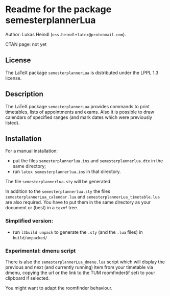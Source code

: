 # Readme for the package semesterplannerLua

Author: Lukas Heindl (`oss.heindl+latex@protonmail.com`).

CTAN page: not yet

## License
The LaTeX package `semesterplannerLua` is distributed under the LPPL 1.3 license.

## Description

The LaTeX package `semesterplannerLua` provides commands to print timetables, lists
of appointments and exams. Also it is possible to draw calendars of specified
ranges (and mark dates which were previously listed).

## Installation

For a manual installation:

* put the files `semesterplannerlua.ins` and `semesterplannerlua.dtx` in the
same directory;
* run `latex semesterplannerlua.ins` in that directory.

The file `semesterplannerlua.sty` will be generated.

In addition to the `semesterplannerlua.sty` the files
`semesterplannerLua_calendar.lua` and `semesterplannerLua_timetable.lua` are
also required. 
You have to put them in the same directory as your document or (best) in a `texmf` tree. 


### Simplified version:

* run `l3build unpack` to generate the `.sty` (and the `.lua` files) in
`build/unpacked/`

### Experimental: dmenu script
There is also the `semesterplannerLua_dmenu.lua` script which will display the
previous and next (and currently running) item from your timetable via dmenu,
copying the url or the link to the TUM roomfinder(if set) to your clipboard if
selected.

You might want to adapt the roomfinder behaviour.
